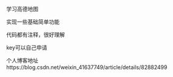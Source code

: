 学习高德地图

实现一些基础简单功能

代码都有注释，很好理解

key可以自己申请

个人博客地址https://blog.csdn.net/weixin_41637749/article/details/82882499